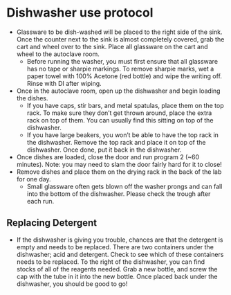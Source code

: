 # Dishwasher use protocol

* Glassware to be dish-washed will be placed to the right side of the sink. Once the counter next to the sink is almost completely covered, grab the cart and wheel over to the sink. Place all glassware on the cart and wheel to the autoclave room.
  * Before running the washer, you must first ensure that all glassware has no tape or sharpie markings. To remove sharpie marks, wet a paper towel with 100% Acetone (red bottle) and wipe the writing off. Rinse with DI after wiping.
* Once in the autoclave room, open up the dishwasher and begin loading the dishes.
  * If you have caps, stir bars, and metal spatulas, place them on the top rack. To make sure they don’t get thrown around, place the extra rack on top of them. You can usually find this sitting on top of the dishwasher.
  * If you have large beakers, you won’t be able to have the top rack in the dishwasher. Remove the top rack and place it on top of the dishwasher. Once done, put it back in the dishwasher.
* Once dishes are loaded, close the door and run program 2 (~60 minutes). Note: you may need to slam the door fairly hard for it to close!
* Remove dishes and place them on the drying rack in the back of the lab for one day.
  * Small glassware often gets blown off the washer prongs and can fall into the bottom of the dishwasher. Please check the trough after each run.

## Replacing Detergent
* If the dishwasher is giving you trouble, chances are that the detergent is empty and needs to be replaced. There are two containers under the dishwasher; acid and detergent. Check to see which of these containers needs to be replaced. To the right of the dishwasher, you can find stocks of all of the reagents needed. Grab a new bottle, and screw the cap with the tube in it into the new bottle. Once placed back under the dishwasher, you should be good to go!
